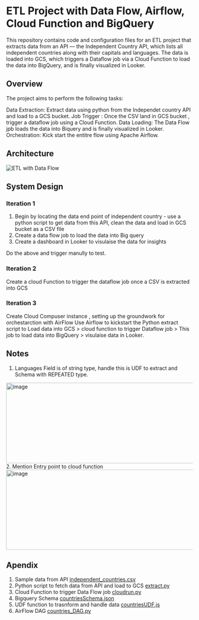 # ETL Project with Data Flow, Airflow, Cloud Function and BigQuery



This repository contains code and configuration files for an ETL project that extracts data from an API — the Independent Country API, which lists all independent countries along with their capitals and languages. The data is loaded into GCS, which triggers a Dataflow job via a Cloud Function to load the data into BigQuery, and is finally visualized in Looker.


## Overview
The project aims to perform the following tasks:

Data Extraction: Extract data using python from the Independet country API and load to a GCS bucket.
Job Trigger : Once the CSV land in GCS bucket , trigger a dataflow job using a Cloud Function.
Data Loading: The Data Flow jpb loads the data into Biquery and is finally visualized in Looker.
Orchestration: Kick start the entitre flow using Apache Airflow.


## Architecture
![ETL with Data Flow](https://github.com/user-attachments/assets/e59d3d7d-230a-40b6-829c-16bd234da655)



## System Design

### Iteration 1

1. Begin by locating the data end point of independent country - use a python script to get data from this API, clean the data and load in GCS bucket as a CSV file
2. Create a data flow job to load the data into Big query
3. Create a dashboard in Looker to visulaise the data for insights

Do the above and trigger manully to test.

### Iteration 2

Create a cloud Function to trigger the dataflow job once a CSV is extracted into GCS

### Iteration 3

Create Cloud Compuser instance , setting up the groundwork for orchestarction with AirFlow
Use Airflow to kickstart the Python extract script to Load data into GCS > cloud function to trigger Dataflow job > This job to load data into BigQuery > visulaise data in Looker.


## Notes

1. Languages Field is of string type, handle this is UDF to extract and Schema with REPEATED type.
<img width="815" height="217" alt="image" src="https://github.com/user-attachments/assets/60f23fc5-8d46-4b88-8b39-7d4c7490f2db" />
2. Mention Entry point to cloud function
<img width="1073" height="216" alt="image" src="https://github.com/user-attachments/assets/83d1b32a-6b4c-44ee-a7c1-1fa8708eefb5" />


## Apendix 
1. Sample data from API [independent_countries.csv](/independent_countries.csv)
2. Python script to fetch data from API and load to GCS [extract.py](/extract.py)
3. Cloud Function to trigger Data Flow job [cloudrun.py](cloudrun.py)
4. Bigquery Schema [countriesSchema.json](countriesSchema.json)
5. UDF function to trasnform and handle data [countriesUDF.js](countriesUDF.js)
6. AirFlow DAG [countries_DAG.py](countries_DAG.py)












